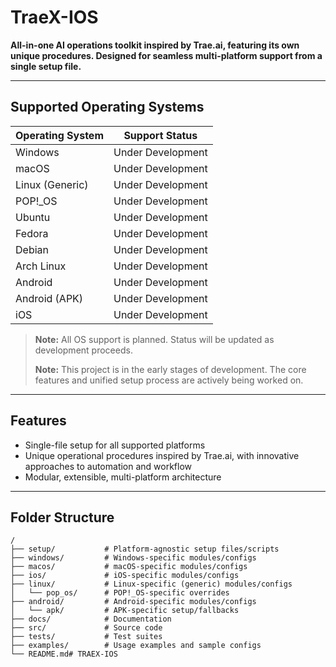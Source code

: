 # TraeX-IOS

**All-in-one AI operations toolkit inspired by Trae.ai, featuring its own unique procedures. Designed for seamless multi-platform support from a single setup file.**

---

## Supported Operating Systems

| Operating System      | Support Status |
|---------------------- |:-------------:|
| Windows              | Under Development        |
| macOS                | Under Development        |
| Linux (Generic)      | Under Development        |
| POP!_OS              | Under Development        |
| Ubuntu               | Under Development        |
| Fedora               | Under Development        |
| Debian               | Under Development        |
| Arch Linux           | Under Development        |
| Android              | Under Development        |
| Android (APK)        | Under Development        |
| iOS                  | Under Development        |

> **Note:** All OS support is planned. Status will be updated as development proceeds.
>
> **Note:** This project is in the early stages of development. The core features and unified setup process are actively being worked on.

---

## Features

- Single-file setup for all supported platforms
- Unique operational procedures inspired by Trae.ai, with innovative approaches to automation and workflow
- Modular, extensible, multi-platform architecture

---

## Folder Structure

```plaintext
/
├── setup/           # Platform-agnostic setup files/scripts
├── windows/         # Windows-specific modules/configs
├── macos/           # macOS-specific modules/configs
├── ios/             # iOS-specific modules/configs
├── linux/           # Linux-specific (generic) modules/configs
│   └── pop_os/      # POP!_OS-specific overrides
├── android/         # Android-specific modules/configs
│   └── apk/         # APK-specific setup/fallbacks
├── docs/            # Documentation
├── src/             # Source code
├── tests/           # Test suites
├── examples/        # Usage examples and sample configs
└── README.md# TRAEX-IOS

